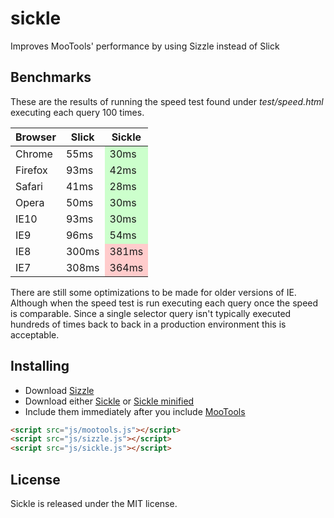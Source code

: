 sickle
======

Improves MooTools' performance by using Sizzle instead of Slick

## Benchmarks

These are the results of running the speed test found under <em>test/speed.html</em> executing each query 100 times.

<table>
	<thead>
		<tr>
			<th>Browser</th>
			<th>Slick</th>
			<th>Sickle</th>
		</tr>
	</thead>
	<tbody>
		<tr>
			<td>Chrome</td>
			<td>55ms</td>
			<td style="background:#ccffcc;">30ms</td>
		</tr>
		<tr>
			<td>Firefox</td>
			<td>93ms</td>
			<td style="background:#ccffcc;">42ms</td>
		</tr>
		<tr>
			<td>Safari</td>
			<td>41ms</td>
			<td style="background:#ccffcc;">28ms</td>
		</tr>
		<tr>
			<td>Opera</td>
			<td>50ms</td>
			<td style="background:#ccffcc;">30ms</td>
		</tr>
		<tr>
			<td>IE10</td>
			<td>93ms</td>
			<td style="background:#ccffcc;">30ms</td>
		</tr>
		<tr>
			<td>IE9</td>
			<td>96ms</td>
			<td style="background:#ccffcc;">54ms</td>
		</tr>
		<tr>
			<td>IE8</td>
			<td>300ms</td>
			<td style="background:#ffcccc;">381ms</td>
		</tr>
		<tr>
			<td>IE7</td>
			<td>308ms</td>
			<td style="background:#ffcccc;">364ms</td>
		</tr>
	</tbody>
</table>

There are still some optimizations to be made for older versions of IE. Although when the speed test is run executing each query once the speed is comparable. Since a single selector query isn't typically executed hundreds of times back to back in a production environment this is acceptable.

## Installing

- Download [Sizzle](http://sizzlejs.com)
- Download either [Sickle](https://raw.github.com/mzabriskie/sickle/master/dist/sickle.js) or [Sickle minified](https://raw.github.com/mzabriskie/sickle/master/dist/sickle.min.js)
- Include them immediately after you include [MooTools](http://mootools.net)

```html
<script src="js/mootools.js"></script>
<script src="js/sizzle.js"></script>
<script src="js/sickle.js"></script>
```

## License

Sickle is released under the MIT license.